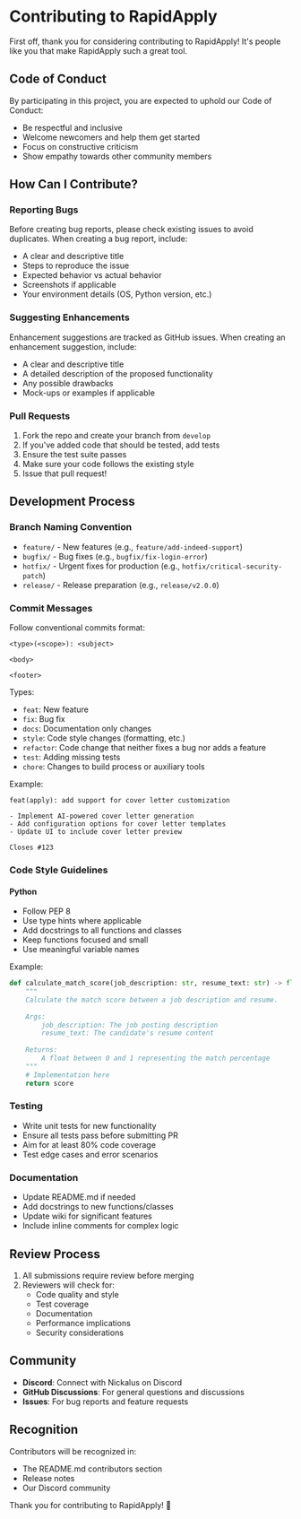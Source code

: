 # Contributing to RapidApply

First off, thank you for considering contributing to RapidApply! It's people like you that make RapidApply such a great tool.

## Code of Conduct

By participating in this project, you are expected to uphold our Code of Conduct:
- Be respectful and inclusive
- Welcome newcomers and help them get started
- Focus on constructive criticism
- Show empathy towards other community members

## How Can I Contribute?

### Reporting Bugs

Before creating bug reports, please check existing issues to avoid duplicates. When creating a bug report, include:

- A clear and descriptive title
- Steps to reproduce the issue
- Expected behavior vs actual behavior
- Screenshots if applicable
- Your environment details (OS, Python version, etc.)

### Suggesting Enhancements

Enhancement suggestions are tracked as GitHub issues. When creating an enhancement suggestion, include:

- A clear and descriptive title
- A detailed description of the proposed functionality
- Any possible drawbacks
- Mock-ups or examples if applicable

### Pull Requests

1. Fork the repo and create your branch from `develop`
2. If you've added code that should be tested, add tests
3. Ensure the test suite passes
4. Make sure your code follows the existing style
5. Issue that pull request!

## Development Process

### Branch Naming Convention

- `feature/` - New features (e.g., `feature/add-indeed-support`)
- `bugfix/` - Bug fixes (e.g., `bugfix/fix-login-error`)
- `hotfix/` - Urgent fixes for production (e.g., `hotfix/critical-security-patch`)
- `release/` - Release preparation (e.g., `release/v2.0.0`)

### Commit Messages

Follow conventional commits format:
```
<type>(<scope>): <subject>

<body>

<footer>
```

Types:
- `feat`: New feature
- `fix`: Bug fix
- `docs`: Documentation only changes
- `style`: Code style changes (formatting, etc.)
- `refactor`: Code change that neither fixes a bug nor adds a feature
- `test`: Adding missing tests
- `chore`: Changes to build process or auxiliary tools

Example:
```
feat(apply): add support for cover letter customization

- Implement AI-powered cover letter generation
- Add configuration options for cover letter templates
- Update UI to include cover letter preview

Closes #123
```

### Code Style Guidelines

#### Python
- Follow PEP 8
- Use type hints where applicable
- Add docstrings to all functions and classes
- Keep functions focused and small
- Use meaningful variable names

Example:
```python
def calculate_match_score(job_description: str, resume_text: str) -> float:
    """
    Calculate the match score between a job description and resume.
    
    Args:
        job_description: The job posting description
        resume_text: The candidate's resume content
        
    Returns:
        A float between 0 and 1 representing the match percentage
    """
    # Implementation here
    return score
```

### Testing

- Write unit tests for new functionality
- Ensure all tests pass before submitting PR
- Aim for at least 80% code coverage
- Test edge cases and error scenarios

### Documentation

- Update README.md if needed
- Add docstrings to new functions/classes
- Update wiki for significant features
- Include inline comments for complex logic

## Review Process

1. All submissions require review before merging
2. Reviewers will check for:
   - Code quality and style
   - Test coverage
   - Documentation
   - Performance implications
   - Security considerations

## Community

- **Discord**: Connect with Nickalus on Discord
- **GitHub Discussions**: For general questions and discussions
- **Issues**: For bug reports and feature requests

## Recognition

Contributors will be recognized in:
- The README.md contributors section
- Release notes
- Our Discord community

Thank you for contributing to RapidApply! 🚀